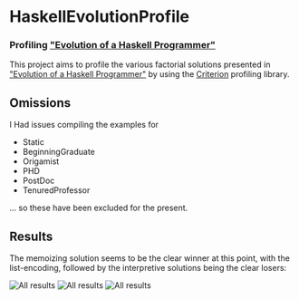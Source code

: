 HaskellEvolutionProfile
=======================

### Profiling ["Evolution of a Haskell Programmer"](http://www.willamette.edu/~fruehr/haskell/evolution.html)

This project aims to profile the various factorial solutions presented in ["Evolution of a Haskell Programmer"](http://www.willamette.edu/~fruehr/haskell/evolution.html)
by using the [Criterion](http://hackage.haskell.org/package/criterion) profiling library.

## Omissions

I Had issues compiling the examples for

* Static
* BeginningGraduate
* Origamist
* PHD
* PostDoc
* TenuredProfessor

... so these have been excluded for the present.

## Results

The memoizing solution seems to be the clear winner at this point, with the
list-encoding, followed by the interpretive solutions being the clear losers:

<img src="https://raw.github.com/sordina/HaskellEvolutionProfile/master/images/1.png" alt="All results" />

<img src="https://raw.github.com/sordina/HaskellEvolutionProfile/master/images/2.png" alt="All results" />

<img src="https://raw.github.com/sordina/HaskellEvolutionProfile/master/images/3.png" alt="All results" />
